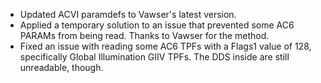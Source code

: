* Updated ACVI paramdefs to Vawser's latest version.
* Applied a temporary solution to an issue that prevented some AC6 PARAMs from being read. Thanks to Vawser for the method.
* Fixed an issue with reading some AC6 TPFs with a Flags1 value of 128, specifically Global Illumination GIIV TPFs. The DDS inside are still unreadable, though.
